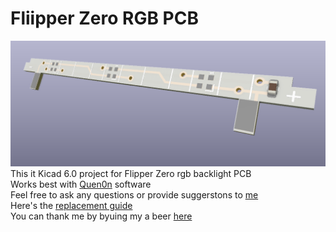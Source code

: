 # Fliipper Zero RGB PCB
![PCB](/Images/pcb.png "PCB")  
This it Kicad 6.0 project for Flipper Zero rgb backlight PCB  
Works best with [Quen0n](https://github.com/quen0n/flipperzero-firmware-rgb) software  
Feel free to ask any questions or provide suggerstons to [me](https://t.me/hitriy)  
Here's the [replacement guide](https://telegra.ph/Flipper-Zero-RGB-backlight-guide-12-26)  
You can thank me by byuing my a beer [here](https://www.buymeacoffee.com/hitriy)
